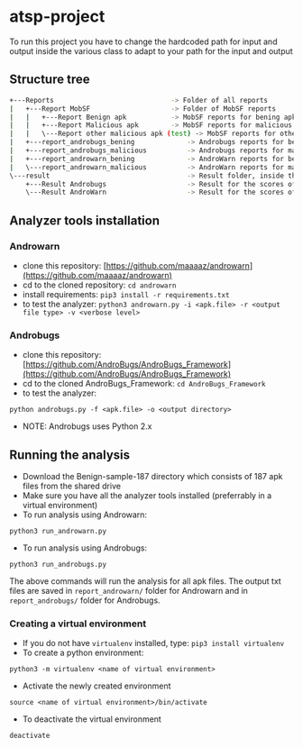# atsp-project
To run this project you have to change the hardcoded path for input and output inside the various class to adapt to your path for the input and output

## Structure tree
``` bash
+---Reports                             -> Folder of all reports
|   +---Report MobSF                    -> Folder of MobSF reports 
|   |   +---Report Benign apk           -> MobSF reports for bening apk dataset
|   |   +---Report Malicious apk        -> MobSF reports for malicious apk dataset 
|   |   \---Report other malicious apk (test) -> MobSF reports for other malicious apk
|   +---report_androbugs_bening		        -> Androbugs reports for bening apk dataset
|   +---report_androbugs_malicious		    -> Androbugs reports for malicious apk dataset 
|   +---report_androwarn_bening		        -> AndroWarn reports for bening apk dataset
|   \---report_androwarn_malicious		    -> AndroWarn reports for malicious apk dataset 
\---result		                            -> Result folder, inside the result of the combined scores for the apks
    +---Result Androbugs		            -> Result for the scores of Androbugs
    \---Result AndroWarn		            -> Result for the scores of AndroWarn
```
## Analyzer tools installation

### Androwarn
* clone this repository: [https://github.com/maaaaz/androwarn](https://github.com/maaaaz/androwarn)
* cd to the cloned repository: `cd androwarn`
* install requirements: `pip3 install -r requirements.txt`
* to test the analyzer:
```python3 androwarn.py -i <apk.file> -r <output file type> -v <verbose level> ```

### Androbugs
* clone this repository: [https://github.com/AndroBugs/AndroBugs_Framework](https://github.com/AndroBugs/AndroBugs_Framework)
* cd to the cloned AndroBugs_Framework: `cd AndroBugs_Framework`
* to test the analyzer:
```
python androbugs.py -f <apk.file> -o <output directory>
```
* NOTE: Androbugs uses Python 2.x

## Running the analysis
* Download the Benign-sample-187 directory which consists of 187 apk files from the shared drive
* Make sure you have all the analyzer tools installed (preferrably in a virtual environment)
* To run analysis using Androwarn:
```
python3 run_androwarn.py
```
* To run analysis using Androbugs:
```
python3 run_androbugs.py
```

The above commands will run the analysis for all apk files. The output txt files are saved in `report_androwarn/` folder for Androwarn and in `report_androbugs/` folder for Androbugs.

### Creating a virtual environment
* If you do not have `virtualenv` installed, type: `pip3 install virtualenv`
* To create a python environment:
```
python3 -m virtualenv <name of virtual environment>
```
* Activate the newly created environment
```
source <name of virtual environment>/bin/activate
```
* To deactivate the virtual environment
```
deactivate
```
